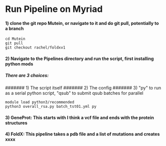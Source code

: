 # Run Pipeline on Myriad


#### 1) clone the git repo Mutein, or navigate to it and do git pull, potentially to a branch
```
cd Mutein
git pull
git checkout rachel/foldxv1
```
#### 2) Navigate to the Pipelines directory and run the script, first installing python mods
##### There are 3 choices:
####### 1) The script itself
####### 2) The config
####### 3) "py" to run as a serial python script, "qsub" to submit qsub batches for parallel
```
module load python3/recommended
python3 overall_rsa.py batch_tst01.yml py
```
#### 3) GeneProt: This starts with I think a vcf file and ends with the protein structures
#### 4) FoldX: This pipeline takes a pdb file and a list of mutations and creates xxxx